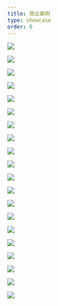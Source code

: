 ```yaml
---
title: 商业案例
type: showcase
order: 0
---
```


![](../images/showcase/lai_zi_xing_xing_de_mao.png)

![](../images/showcase/20181101180507.png)

![](../images/showcase/20181101183221.jpg)

[![](../images/showcase/20181025100021.jpg)](https://www.taptap.com/app/142361)

![](../images/showcase/20180820-232033.png)

![](../images/showcase/qiu_qiu_da_mao_xian.jpg)

[![](../images/showcase/20180516115447.jpg)](https://itunes.apple.com/cn/app/id524690790?mt=8)

[![](../images/showcase/20180209121034.png)](https://itunes.apple.com/cn/app/ar%E6%B1%AA%E6%B1%AA-%E8%AE%A9%E8%90%8C%E5%AE%A0%E9%99%AA%E4%BC%B4%E4%BD%A0%E6%AF%8F%E4%B8%80%E5%A4%A9/id1325557427?mt=8)

[![](../images/showcase/20180105120101.png)](https://h5.qzone.qq.com/app/open/1106265596/home?_happ=1&_proxy=1&_wv=145191)

[![](../images/showcase/20180105115555.png)](https://itunes.apple.com/cn/app/%E8%B4%9D%E8%B4%9D%E5%9B%BD%E5%AD%A6-%E5%8A%A8%E7%94%BB%E7%89%88/id1106282231?mt=8)

[![](../images/showcase/20180105114648.png)](http://app.hicloud.com/app/C10682479)

[![](../images/showcase/20180105114130.png)](https://play.google.com/store/apps/details?id=com.gameabc.slots.amazing)

[![](../images/showcase/20180105112147.png)](https://itunes.apple.com/cn/app/%E9%85%B7%E8%9B%8B/id1301107026?mt=8)

![](../images/showcase/img01.jpg)

![](../images/showcase/1662795329.png)

![](../images/showcase/20170925113613.png)

![](../images/showcase/20170321162927.jpg)

![](../images/showcase/20161202112538.jpg)

![](../images/showcase/201612021143201.png)

![](../images/showcase/20140115095841833.jpg)
